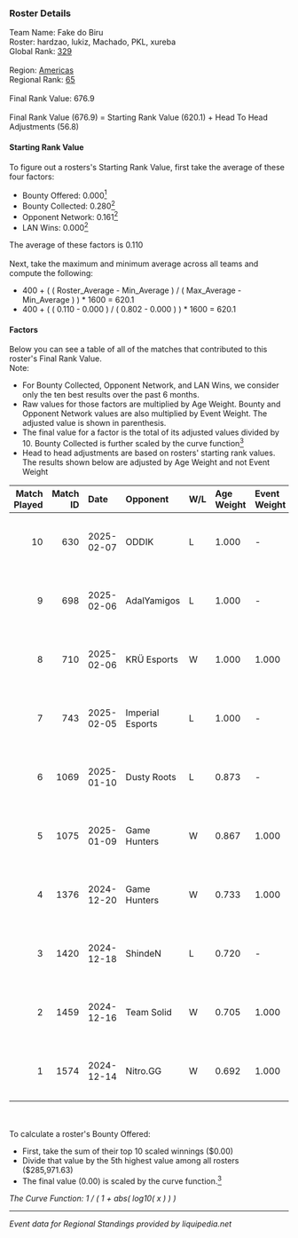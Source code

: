 ### Roster Details<br />
Team Name: Fake do Biru<br />
Roster: hardzao, lukiz, Machado, PKL, xureba<br />
Global Rank: [329](../../standings_global_2025_02_28.md)<br />
<br />
Region: [Americas]( ../../standings_americas_2025_02_28.md)<br />
Regional Rank: [65]( ../../standings_americas_2025_02_28.md)<br />
<br />
Final Rank Value:  676.9<br />
<br />
Final Rank Value (676.9) = Starting Rank Value (620.1) + Head To Head Adjustments (56.8)<br />

#### Starting Rank Value<br />
To figure out a rosters's Starting Rank Value, first take the average of these four factors:<br />
- Bounty Offered: 0.000[<sup>1</sup>](#table2)
- Bounty Collected: 0.280[<sup>2</sup>](#table1)
- Opponent Network: 0.161[<sup>2</sup>](#table1)
- LAN Wins: 0.000[<sup>2</sup>](#table1)

The average of these factors is 0.110<br />
<br />
Next, take the maximum and minimum average across all teams and compute the following:<br />
- 400 + ( ( Roster_Average - Min_Average ) / ( Max_Average - Min_Average ) ) * 1600 = 620.1
- 400 + ( ( 0.110 - 0.000 ) / ( 0.802 - 0.000 ) ) * 1600 = 620.1


#### Factors<br />
Below you can see a table of all of the matches that contributed to this roster's Final Rank Value.<br />
Note:<br />

- For Bounty Collected, Opponent Network, and LAN Wins, we consider only the ten best results over the past 6 months.
- Raw values for those factors are multiplied by Age Weight. Bounty and Opponent Network values are also multiplied by Event Weight. The adjusted value is shown in parenthesis.
- The final value for a factor is the total of its adjusted values divided by 10. Bounty Collected is further scaled by the curve function[<sup>3</sup>](#curveFunction)
- Head to head adjustments are based on rosters' starting rank values. The results shown below are adjusted by Age Weight and not Event Weight
<span id="table1"></span><br />


| Match Played | Match ID | Date       | Opponent         | W/L | Age Weight | Event Weight | Bounty Collected | Opponent Network | LAN Wins  | H2H Adj. | Roster                               |
| -: | -: | :- | :- | :- | :- | :- | :- | :- | :- | -: | :- |
|           10 |      630 | 2025-02-07 | ODDIK            | L   | 1.000      | -            | -                | -                | -         |    -3.05 | hardzao, lukiz, Machado, PKL, xureba |
|            9 |      698 | 2025-02-06 | AdalYamigos      | L   | 1.000      | -            | -                | -                | -         |    -9.16 | hardzao, lukiz, Machado, PKL, xureba |
|            8 |      710 | 2025-02-06 | KRÜ Esports      | W   | 1.000      | 1.000        | 0.002 (0.002)    | 0.118 (0.118)    | 0 (0.000) |    16.32 | hardzao, lukiz, Machado, PKL, xureba |
|            7 |      743 | 2025-02-05 | Imperial Esports | L   | 1.000      | -            | -                | -                | -         |    -2.37 | hardzao, lukiz, Machado, PKL, xureba |
|            6 |     1069 | 2025-01-10 | Dusty Roots      | L   | 0.873      | -            | -                | -                | -         |    -7.89 | hardzao, lukiz, Machado, PKL, xureba |
|            5 |     1075 | 2025-01-09 | Game Hunters     | W   | 0.867      | 1.000        | 0.003 (0.003)    | 0.425 (0.369)    | 0 (0.000) |    18.65 | hardzao, lukiz, Machado, PKL, xureba |
|            4 |     1376 | 2024-12-20 | Game Hunters     | W   | 0.733      | 1.000        | 0.003 (0.002)    | 0.425 (0.312)    | 0 (0.000) |    16.52 | hardzao, lukiz, Machado, PKL, xureba |
|            3 |     1420 | 2024-12-18 | ShindeN          | L   | 0.720      | -            | -                | -                | -         |    -7.12 | hardzao, lukiz, Machado, PKL, xureba |
|            2 |     1459 | 2024-12-16 | Team Solid       | W   | 0.705      | 1.000        | 0.027 (0.019)    | 0.653 (0.461)    | 0 (0.000) |    19.98 | hardzao, lukiz, Machado, PKL, xureba |
|            1 |     1574 | 2024-12-14 | Nitro.GG         | W   | 0.692      | 1.000        | 0.002 (0.001)    | 0.507 (0.351)    | 0 (0.000) |    14.91 | hardzao, lukiz, Machado, PKL, xureba |

<br />
<span id="table2"></span><br />
To calculate a roster's Bounty Offered:<br />

- First, take the sum of their top 10 scaled winnings ($0.00)
- Divide that value by the 5th highest value among all rosters ($285,971.63)
- The final value (0.00) is scaled by the curve function.[<sup>3</sup>](#curveFunction)

<span id="curveFunction"></span>_The Curve Function: 1 / ( 1 + abs( log10( x ) ) )_<br />

---
_Event data for Regional Standings provided by liquipedia.net_<br />
